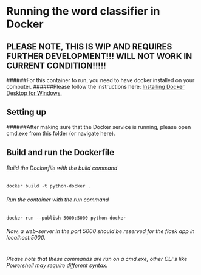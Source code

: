 # Running the word classifier in Docker
## PLEASE NOTE, THIS IS WIP AND REQUIRES FURTHER DEVELOPMENT!!! WILL NOT WORK IN CURRENT CONDITION!!!!!
######For this container to run, you need to have docker installed on your computer. 
######Please follow the instructions here: [Installing Docker Desktop for Windows.](https://docs.docker.com/docker-for-windows/install/)

## Setting up
######After making sure that the Docker service is running, please open cmd.exe from this folder (or navigate here).


## Build and run the Dockerfile

###### Build the Dockerfile with the build command
```
docker build -t python-docker .
```

###### Run the container with the run command
```
docker run --publish 5000:5000 python-docker
```
###### Now, a web-server in the port 5000 should be reserved for the flask app in localhost:5000.
#
###### Please note that these commands are run on a cmd.exe, other CLI's like Powershell may require different syntax.